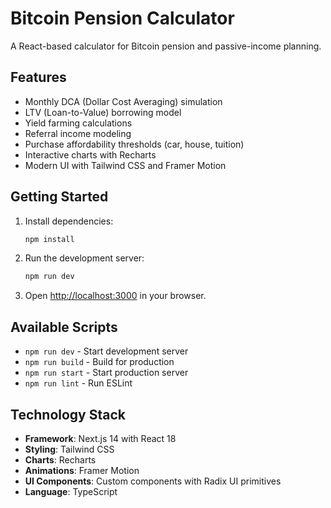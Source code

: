 # Bitcoin Pension Calculator

A React-based calculator for Bitcoin pension and passive-income planning.

## Features

- Monthly DCA (Dollar Cost Averaging) simulation
- LTV (Loan-to-Value) borrowing model
- Yield farming calculations
- Referral income modeling
- Purchase affordability thresholds (car, house, tuition)
- Interactive charts with Recharts
- Modern UI with Tailwind CSS and Framer Motion

## Getting Started

1. Install dependencies:
   ```bash
   npm install
   ```

2. Run the development server:
   ```bash
   npm run dev
   ```

3. Open [http://localhost:3000](http://localhost:3000) in your browser.

## Available Scripts

- `npm run dev` - Start development server
- `npm run build` - Build for production
- `npm run start` - Start production server
- `npm run lint` - Run ESLint

## Technology Stack

- **Framework**: Next.js 14 with React 18
- **Styling**: Tailwind CSS
- **Charts**: Recharts
- **Animations**: Framer Motion
- **UI Components**: Custom components with Radix UI primitives
- **Language**: TypeScript 